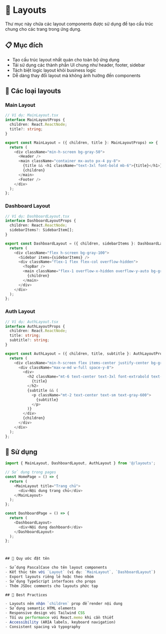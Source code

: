 # 📁 Layouts

Thư mục này chứa các layout components được sử dụng để tạo cấu trúc chung cho các trang trong ứng dụng.

## 📋 Mục đích

- Tạo cấu trúc layout nhất quán cho toàn bộ ứng dụng
- Tái sử dụng các thành phần UI chung như header, footer, sidebar
- Tách biệt logic layout khỏi business logic
- Dễ dàng thay đổi layout mà không ảnh hưởng đến components

## 🎯 Các loại layouts

### Main Layout
```typescript
// Ví dụ: MainLayout.tsx
interface MainLayoutProps {
  children: React.ReactNode;
  title?: string;
}

export const MainLayout = ({ children, title }: MainLayoutProps) => {
  return (
    <div className="min-h-screen bg-gray-50">
      <Header />
      <main className="container mx-auto px-4 py-8">
        {title && <h1 className="text-3xl font-bold mb-6">{title}</h1>}
        {children}
      </main>
      <Footer />
    </div>
  );
};
```

### Dashboard Layout
```typescript
// Ví dụ: DashboardLayout.tsx
interface DashboardLayoutProps {
  children: React.ReactNode;
  sidebarItems?: SidebarItem[];
}

export const DashboardLayout = ({ children, sidebarItems }: DashboardLayoutProps) => {
  return (
    <div className="flex h-screen bg-gray-100">
      <Sidebar items={sidebarItems} />
      <div className="flex-1 flex flex-col overflow-hidden">
        <TopBar />
        <main className="flex-1 overflow-x-hidden overflow-y-auto bg-gray-50 p-6">
          {children}
        </main>
      </div>
    </div>
  );
};
```

### Auth Layout
```typescript
// Ví dụ: AuthLayout.tsx
interface AuthLayoutProps {
  children: React.ReactNode;
  title: string;
  subtitle?: string;
}

export const AuthLayout = ({ children, title, subtitle }: AuthLayoutProps) => {
  return (
    <div className="min-h-screen flex items-center justify-center bg-gray-50 py-12 px-4 sm:px-6 lg:px-8">
      <div className="max-w-md w-full space-y-8">
        <div>
          <h2 className="mt-6 text-center text-3xl font-extrabold text-gray-900">
            {title}
          </h2>
          {subtitle && (
            <p className="mt-2 text-center text-sm text-gray-600">
              {subtitle}
            </p>
          )}
        </div>
        {children}
      </div>
    </div>
  );
};
```

## 🚀 Sử dụng

```typescript
import { MainLayout, DashboardLayout, AuthLayout } from '@/layouts';

// Sử dụng trong pages
const HomePage = () => {
  return (
    <MainLayout title="Trang chủ">
      <div>Nội dung trang chủ</div>
    </MainLayout>
  );
};

const DashboardPage = () => {
  return (
    <DashboardLayout>
      <div>Nội dung dashboard</div>
    </DashboardLayout>
  );
};



## 📝 Quy ước đặt tên

- Sử dụng PascalCase cho tên layout components
- Kết thúc tên với `Layout` (ví dụ: `MainLayout`, `DashboardLayout`)
- Export layouts riêng lẻ hoặc theo nhóm
- Sử dụng TypeScript interfaces cho props
- Thêm JSDoc comments cho layouts phức tạp

## 🔧 Best Practices

- Layouts nên nhận `children` prop để render nội dung
- Sử dụng semantic HTML elements
- Responsive design với Tailwind CSS
- Tối ưu performance với React.memo khi cần thiết
- Accessibility (ARIA labels, keyboard navigation)
- Consistent spacing và typography
